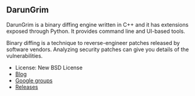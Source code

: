 ## DarunGrim

DarunGrim is a binary diffing engine written in C++ and it has extensions exposed through Python. It provides command line and UI-based tools.

Binary diffing is a technique to reverse-engineer patches released by software vendors. Analyzing security patches can give you details of the vulnerabilities. 

- License: New BSD License
- [Blog](http://mattoh.wordpress.com/)
- [Google groups](http://groups.google.com/group/darungrim)
- [Releases](https://github.com/ohjeongwook/DarunGrim/releases)
